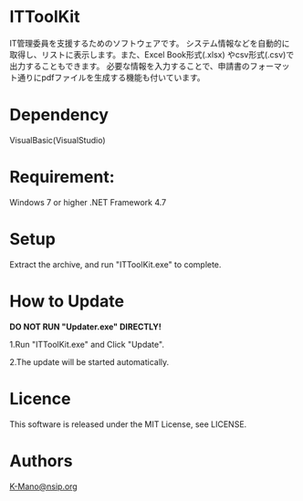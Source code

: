 # ITToolKit
IT管理委員を支援するためのソフトウェアです。
システム情報などを自動的に取得し、リストに表示します。また、Excel Book形式(.xlsx)
やcsv形式(.csv)で出力することもできます。
必要な情報を入力することで、申請書のフォーマット通りにpdfファイルを生成する機能も付いています。

# Dependency
VisualBasic(VisualStudio)

# Requirement:
Windows 7 or higher
.NET Framework 4.7

# Setup
Extract the archive, and run "ITToolKit.exe" to complete.

# How to Update
**DO NOT RUN "Updater.exe" DIRECTLY!**

1.Run "ITToolKit.exe" and Click "Update".

2.The update will be started automatically.

# Licence
This software is released under the MIT License, see LICENSE.

# Authors
K-Mano@nsip.org

